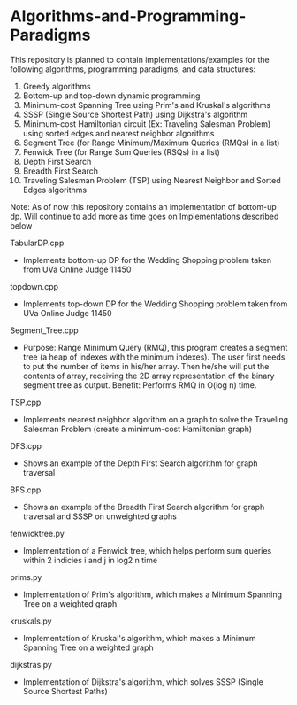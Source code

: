 # Algorithms-and-Programming-Paradigms
This repository is planned to contain implementations/examples for the following algorithms, programming paradigms, and data structures:
1) Greedy algorithms
2) Bottom-up and top-down dynamic programming
3) Minimum-cost Spanning Tree using Prim's and Kruskal's algorithms
4) SSSP (Single Source Shortest Path) using Dijkstra's algorithm
5) Minimum-cost Hamiltonian circuit (Ex: Traveling Salesman Problem) using sorted edges and nearest neighbor algorithms
6) Segment Tree (for Range Minimum/Maximum Queries (RMQs) in a list)
7) Fenwick Tree (for Range Sum Queries (RSQs) in a list)
7) Depth First Search
8) Breadth First Search
9) Traveling Salesman Problem (TSP) using Nearest Neighbor and Sorted Edges algorithms

Note: As of now this repository contains an implementation of bottom-up dp. Will continue to add more as time goes on
Implementations described below

TabularDP.cpp
- Implements bottom-up DP for the Wedding Shopping problem taken from UVa Online Judge 11450

topdown.cpp
- Implements top-down DP for the Wedding Shopping problem taken from UVa Online Judge 11450

Segment_Tree.cpp
- Purpose: Range Minimum Query (RMQ), this program creates a segment tree (a heap of indexes with the minimum indexes). The user first needs to put the number of items in his/her array. Then he/she will put the contents of array, receiving the 2D array representation of the binary segment tree as output. Benefit: Performs RMQ in O(log n) time.

TSP.cpp
- Implements nearest neighbor algorithm on a graph to solve the Traveling Salesman Problem (create a minimum-cost Hamiltonian graph)

DFS.cpp
- Shows an example of the Depth First Search algorithm for graph traversal

BFS.cpp
- Shows an example of the Breadth First Search algorithm for graph traversal and SSSP on unweighted graphs

fenwicktree.py
- Implementation of a Fenwick tree, which helps perform sum queries within 2 indicies i and j in log2 n time

prims.py
- Implementation of Prim's algorithm, which makes a Minimum Spanning Tree on a weighted graph

kruskals.py
- Implementation of Kruskal's algorithm, which makes a Minimum Spanning Tree on a weighted graph

dijkstras.py
- Implementation of Dijkstra's algorithm, which solves SSSP (Single Source Shortest Paths)
